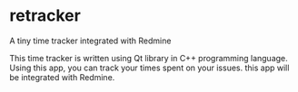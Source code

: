 # retracker
A tiny time tracker integrated with Redmine

This time tracker is written using Qt library in C++ programming language. Using this app, you can track your times spent on your issues.
this app will be integrated with Redmine.
